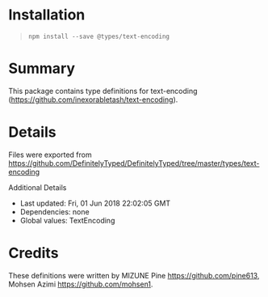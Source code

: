# Installation
> `npm install --save @types/text-encoding`

# Summary
This package contains type definitions for text-encoding (https://github.com/inexorabletash/text-encoding).

# Details
Files were exported from https://github.com/DefinitelyTyped/DefinitelyTyped/tree/master/types/text-encoding

Additional Details
 * Last updated: Fri, 01 Jun 2018 22:02:05 GMT
 * Dependencies: none
 * Global values: TextEncoding

# Credits
These definitions were written by MIZUNE Pine <https://github.com/pine613>, Mohsen Azimi <https://github.com/mohsen1>.
